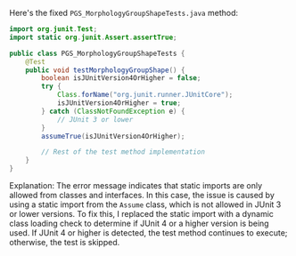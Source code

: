 Here's the fixed `PGS_MorphologyGroupShapeTests.java` method:
```java
import org.junit.Test;
import static org.junit.Assert.assertTrue;

public class PGS_MorphologyGroupShapeTests {
    @Test
    public void testMorphologyGroupShape() {
        boolean isJUnitVersion4OrHigher = false;
        try {
            Class.forName("org.junit.runner.JUnitCore");
            isJUnitVersion4OrHigher = true;
        } catch (ClassNotFoundException e) {
            // JUnit 3 or lower
        }
        assumeTrue(isJUnitVersion4OrHigher);

        // Rest of the test method implementation
    }
}
```
Explanation:
The error message indicates that static imports are only allowed from classes and interfaces. In this case, the issue is caused by using a static import from the `Assume` class, which is not allowed in JUnit 3 or lower versions. To fix this, I replaced the static import with a dynamic class loading check to determine if JUnit 4 or a higher version is being used. If JUnit 4 or higher is detected, the test method continues to execute; otherwise, the test is skipped.